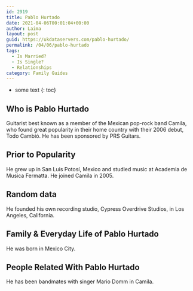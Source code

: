 ```yaml
---
id: 2919
title: Pablo Hurtado
date: 2021-04-06T00:01:04+00:00
author: Laima
layout: post
guid: https://ukdataservers.com/pablo-hurtado/
permalink: /04/06/pablo-hurtado
tags:
  - Is Married?
  - Is Single?
  - Relationships
category: Family Guides
---
```


* some text
{: toc}


## Who is Pablo Hurtado
                  
                  
                  
Guitarist best known as a member of the Mexican pop-rock band Camila, who found great popularity in their home country with their 2006 debut, Todo Cambió. He has been sponsored by PRS Guitars.
                  
              
            
              
            
                
                
                
## Prior to Popularity
                  
                  
                  
He grew up in San Luis Potosí, Mexico and studied music at Academia de Musica Fermatta. He joined Camila in 2005.
                  
              
            
              
            
                
                
                
## Random data
                  
                  
                  
He founded his own recording studio, Cypress Overdrive Studios, in Los Angeles, California.
                  
              
            
              
            
                
                
                
## Family & Everyday Life of Pablo Hurtado
                  
                  
                  
He was born in Mexico City.
                  
              
            
              
            
                
                
                
## People Related With Pablo Hurtado
                  
                  
                  
He has been bandmates with singer Mario Domm in Camila.
                  
              
            
              
            
                
              
            
              
              
            
            
              
            
          
          
          